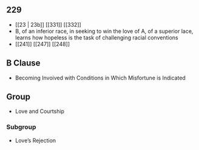 ## 229
- [[23 | 23b]] [[331]] [[332]] 
- B, of an inferior race, in seeking to win the love of A, of a superior lace, learns how hopeless is the task of challenging racial conventions
- [[241]] [[247]] [[248]] 

## B Clause
- Becoming Invoived with Conditions in Which Misfortune is Indicated

## Group
- Love and Courtship

### Subgroup
- Love’s Rejection

